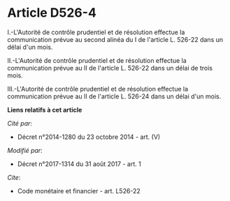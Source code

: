 # Article D526-4

I.-L'Autorité de contrôle prudentiel et de résolution effectue la communication prévue au second alinéa du I de l'article L.
526-22 dans un délai d'un mois.

II.-L'Autorité de contrôle prudentiel et de résolution effectue la communication prévue au II de l'article L. 526-22 dans un
délai de trois mois.

III.-L'Autorité de contrôle prudentiel et de résolution effectue la communication prévue au II de l'article L. 526-24 dans un
délai d'un mois.

**Liens relatifs à cet article**

_Cité par_:

  - Décret n°2014-1280 du 23 octobre 2014 - art. (V)

_Modifié par_:

  - Décret n°2017-1314 du 31 août 2017 - art. 1

_Cite_:

  - Code monétaire et financier - art. L526-22
